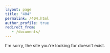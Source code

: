 ```yaml
---
layout: page
title: "404"
permalink: /404.html
author_profile: true
redirect_from:
   - /documents/
---
```


I'm sorry, the site you're looking for doesn't exist.